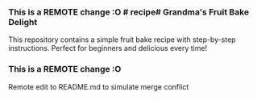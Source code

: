 ### This is a REMOTE change :O # recipe# Grandma's Fruit Bake Delight
This repository contains a simple fruit bake recipe with step-by-step instructions. Perfect for beginners and delicious every time!
### This is a REMOTE change :O
Remote edit to README.md to simulate merge conflict
